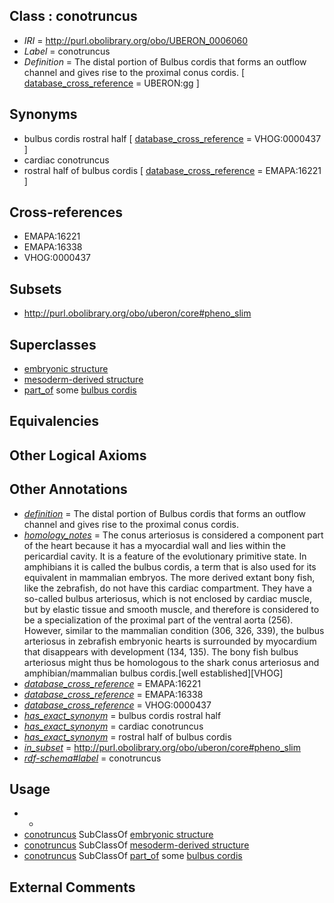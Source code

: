 
## Class : conotruncus

 * *IRI* = http://purl.obolibrary.org/obo/UBERON_0006060
 * *Label* = conotruncus
 * *Definition* = The distal portion of Bulbus cordis that forms an outflow channel and gives rise to the proximal conus cordis. [ [database_cross_reference](../../ef/oboInOwl#hasDbXref.md) = UBERON:gg ]

## Synonyms

 * bulbus cordis rostral half [ [database_cross_reference](../../ef/oboInOwl#hasDbXref.md) = VHOG:0000437 ]
 * cardiac conotruncus
 * rostral half of bulbus cordis [ [database_cross_reference](../../ef/oboInOwl#hasDbXref.md) = EMAPA:16221 ]

## Cross-references

 * EMAPA:16221
 * EMAPA:16338
 * VHOG:0000437

## Subsets

 * http://purl.obolibrary.org/obo/uberon/core#pheno_slim

## Superclasses

 * [embryonic structure](../../UBERON/50/UBERON_0002050.md)
 * [mesoderm-derived structure](../../UBERON/20/UBERON_0004120.md)
 * [part_of](../../BFO/50/BFO_0000050.md) some [bulbus cordis](../../UBERON/06/UBERON_0004706.md)

## Equivalencies


## Other Logical Axioms


## Other Annotations

 * *[definition](../../IAO/15/IAO_0000115.md)* = The distal portion of Bulbus cordis that forms an outflow channel and gives rise to the proximal conus cordis.
 * *[homology_notes](../../UBPROP/03/UBPROP_0000003.md)* = The conus arteriosus is considered a component part of the heart because it has a myocardial wall and lies within the pericardial cavity. It is a feature of the evolutionary primitive state. In amphibians it is called the bulbus cordis, a term that is also used for its equivalent in mammalian embryos. The more derived extant bony fish, like the zebrafish, do not have this cardiac compartment. They have a so-called bulbus arteriosus, which is not enclosed by cardiac muscle, but by elastic tissue and smooth muscle, and therefore is considered to be a specialization of the proximal part of the ventral aorta (256). However, similar to the mammalian condition (306, 326, 339), the bulbus arteriosus in zebrafish embryonic hearts is surrounded by myocardium that disappears with development (134, 135). The bony fish bulbus arteriosus might thus be homologous to the shark conus arteriosus and amphibian/mammalian bulbus cordis.[well established][VHOG]
 * *[database_cross_reference](../../ef/oboInOwl#hasDbXref.md)* = EMAPA:16221
 * *[database_cross_reference](../../ef/oboInOwl#hasDbXref.md)* = EMAPA:16338
 * *[database_cross_reference](../../ef/oboInOwl#hasDbXref.md)* = VHOG:0000437
 * *[has_exact_synonym](../../ym/oboInOwl#hasExactSynonym.md)* = bulbus cordis rostral half
 * *[has_exact_synonym](../../ym/oboInOwl#hasExactSynonym.md)* = cardiac conotruncus
 * *[has_exact_synonym](../../ym/oboInOwl#hasExactSynonym.md)* = rostral half of bulbus cordis
 * *[in_subset](../../et/oboInOwl#inSubset.md)* = http://purl.obolibrary.org/obo/uberon/core#pheno_slim
 * *[rdf-schema#label](../../el/rdf-schema#label.md)* = conotruncus

## Usage

 * -
 * [conotruncus](../../UBERON/60/UBERON_0006060.md) SubClassOf [embryonic structure](../../UBERON/50/UBERON_0002050.md)
 * [conotruncus](../../UBERON/60/UBERON_0006060.md) SubClassOf [mesoderm-derived structure](../../UBERON/20/UBERON_0004120.md)
 * [conotruncus](../../UBERON/60/UBERON_0006060.md) SubClassOf [part_of](../../BFO/50/BFO_0000050.md) some [bulbus cordis](../../UBERON/06/UBERON_0004706.md)

## External Comments

